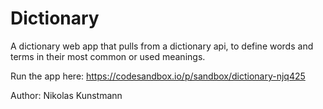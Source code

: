 # Dictionary
A dictionary web app that pulls from a dictionary api, to define words and terms in their most common or used meanings.

Run the app here: https://codesandbox.io/p/sandbox/dictionary-njq425

Author: Nikolas Kunstmann
